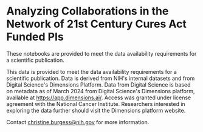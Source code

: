 # Analyzing Collaborations in the Network of 21st Century Cures Act Funded PIs

These notebooks are provided to meet the data availability requirements for a scientific publication.

This data is provided to meet the data availability requirements for a scientific publication. Data is derived from NIH's internal datasets and from Digital Science's Dimensions Platform. Data from Digital Science is based on metadata as of March 2024 from Digital Science's Dimensions platform, available at https://app.dimensions.ai/. Access was granted under license agreement with the National Cancer Institute. Researchers interested in exploring the data further should visit the Dimensions platform website.

Contact christine.burgess@nih.gov for more information.